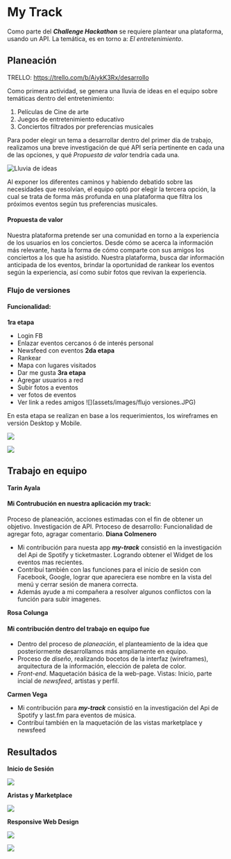 # My Track
Como parte del **_Challenge Hackathon_** se requiere plantear una plataforma, usando un API. La temática, es en torno a: *El entretenimiento*.

## Planeación

TRELLO: https://trello.com/b/AiykK3Rx/desarrollo

Como primera actividad, se genera una lluvia de ideas en el equipo sobre temáticas dentro del entretenimiento:

1. Películas de Cine de arte
2. Juegos de entretenimiento educativo
3. Conciertos filtrados por preferencias musicales

Para poder elegir un tema a desarrollar dentro del primer día de trabajo, realizamos una breve investigación de qué API sería pertinente en cada una de las opciones, y qué *Propuesta de valor* tendría cada una.



![Lluvia de ideas](assets/images/ideas.JPG)

Al exponer los diferentes caminos y habiendo debatido sobre las necesidades que resolvían, el equipo optó por elegir la tercera opción, la cual se trata de forma más profunda en una plataforma que filtra los próximos eventos según tus preferencias musicales.


#### Propuesta de valor
Nuestra plataforma pretende ser una comunidad en torno a la experiencia de los usuarios en los conciertos. Desde cómo se acerca la información más relevante, hasta la forma de cómo comparte con sus amigos los conciertos a los que ha asistido.
Nuestra plataforma, busca dar información anticipada de los eventos, brindar la oportunidad de rankear los eventos según la experiencia, así como subir fotos que revivan la experiencia.


### Flujo de versiones

#### Funcionalidad:
**1ra etapa**
- Login FB
- Enlazar eventos cercanos ó de interés personal
- Newsfeed con eventos
**2da etapa**
- Rankear
- Mapa con lugares visitados
- Dar me gusta
**3ra etapa**
- Agregar usuarios a red
- Subir fotos a eventos
- ver  fotos de eventos
- Ver link a redes amigos
![](assets/images/flujo versiones.JPG)

En esta etapa se realizan en base a los requerimientos, los wireframes en versión Desktop y Mobile.

![](assets/images/desktop-sketch.JPG)

![](assets/images/mobile-sketch.JPG)

## Trabajo en equipo

**Tarin Ayala**
####  Mi Contrubución en nuestra aplicación my track:
Proceso de planeación, acciones estimadas con el fin de obtener un objetivo.
Investigación de API.
Prtoceso de desarrollo: Funcionalidad de agregar foto, agragar comentario.
**Diana Colmenero**
- Mi contribución para nuesta app ***my-track*** consistió en la investigación del Api de Spotify y ticketmaster. Logrando obtener el Widget de los eventos mas recientes.
- Contribuí también con las funciones para el inicio de sesión con Facebook, Google, lograr que apareciera ese nombre en la vista del menú y cerrar sesión de manera correcta.
- Además ayude a mi compañera a resolver algunos conflictos con la función para subir imagenes.

**Rosa Colunga**
#### Mi contribución dentro del trabajo en equipo fue
- Dentro del proceso de *planeación*, el planteamiento de la idea que posteriormente desarrollamos más ampliamente en equipo.
- Proceso de *diseño*, realizando bocetos de la interfaz (wireframes), arquitectura de la información, elección de paleta de color.
- *Front-end*. Maquetación básica de la web-page. Vistas: Inicio, parte incial de *newsfeed*, artistas y perfil.

**Carmen Vega**
- Mi contribución para ***my-track*** consistió en la investigación del Api de Spotify y last.fm para eventos de música.
- Contribuí también en la maquetación de las vistas marketplace y newsfeed

## Resultados

**Inicio de Sesión**

![](assets/images/inicio-mt.gif)

**Aristas y Marketplace**

![](assets/images/artists-mt.gif)

**Responsive Web Design**

![](assets/images/desktop-mt.JPG)

![](assets/images/mob-mt.JPG)
